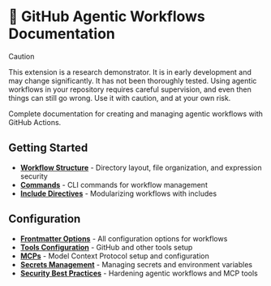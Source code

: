 # 📖 GitHub Agentic Workflows Documentation

> [!CAUTION]
> This extension is a research demonstrator. It is in early development and may change significantly. It has not been thoroughly tested. Using agentic workflows in your repository requires careful supervision, and even then things can still go wrong. Use it with caution, and at your own risk.

Complete documentation for creating and managing agentic workflows with GitHub Actions.

## Getting Started

- **[Workflow Structure](workflow-structure.md)** - Directory layout, file organization, and expression security
- **[Commands](commands.md)** - CLI commands for workflow management
- **[Include Directives](include-directives.md)** - Modularizing workflows with includes

## Configuration

- **[Frontmatter Options](frontmatter.md)** - All configuration options for workflows
- **[Tools Configuration](tools.md)** - GitHub and other tools setup
- **[MCPs](mcps.md)** - Model Context Protocol setup and configuration
- **[Secrets Management](secrets.md)** - Managing secrets and environment variables
- **[Security Best Practices](security.md)** - Hardening agentic workflows and MCP tools
